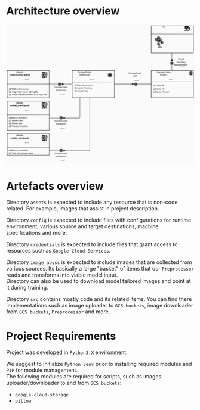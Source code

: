 # Architecture overview
![image-architecture](assets/architecture_overview.png)

# Artefacts overview
Directory `assets` is expected to include any resource that is non-code related. For example, images that assist in project description.

Directory `config` is expected to include files with configurations for runtime environment, various source and target destinations,
machine specifications and more.

Directory `credentials` is expected to include files that grant access to resources such as `Google Cloud Services`.

Directory `image_abyss` is expected to include images that are collected from various sources. Its basically a large "basket" of items
that our `Preprocessor` reads and transforms into viable model input.  
Directory can also be used to download model tailored images and point at it during training.

Directory `src` contains mostly code and its related items. You can find there implementations such as image uploader to `GCS buckets`,
image downloader from `GCS buckets`, `Preprocessor` and more.

# Project Requirements
Project was developed in `Python3.X` environment.

We suggest to initialize `Python venv` prior to installing required modules and `PIP` for module management.  
The following modules are required for scripts, such as images uploader/downloader to and from `GCS buckets`:
* `google-cloud-storage`
* `pillow`
